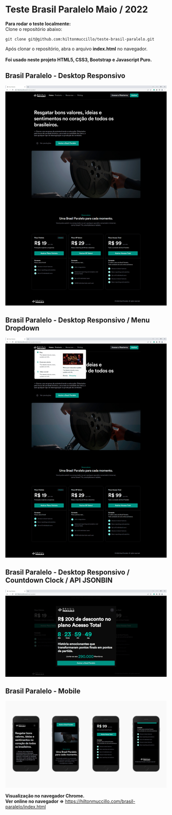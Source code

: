 # Teste Brasil Paralelo Maio / 2022

<strong>Para rodar o teste localmente:</strong><br>
Clone o repositório abaixo:<br>
```
git clone git@github.com:hiltonmuccillo/teste-brasil-paralelo.git
```
Após clonar o repositório, abra o arquivo <strong>index.html</strong> no navegador.<br><br>
<strong>Foi usado neste projeto HTML5, CSS3, Bootstrap e Javascript Puro.</strong><br>

## Brasil Paralelo - Desktop Responsivo

![Teste - Brasil Paralelo](images/screen-desktop.jpg?raw=true "Teste - Brasil Paralelo")

## Brasil Paralelo - Desktop Responsivo / Menu Dropdown

![Teste - Brasil Paralelo](images/screen-desktop-dropdown.jpg?raw=true "Teste - Brasil Paralelo")

## Brasil Paralelo - Desktop Responsivo / Countdown Clock / API JSONBIN

![Teste - Brasil Paralelo](images/screen-desktop2.jpg?raw=true "Teste - Brasil Paralelo")

## Brasil Paralelo - Mobile

![Teste - Brasil Paralelo](images/screen-mobile.jpg?raw=true "Teste - Brasil Paralelo")

<strong>Visualização no navegador Chrome.</strong><br>
<strong>Ver online no navegador =></strong> https://hiltonmuccillo.com/brasil-paralelo/index.html
